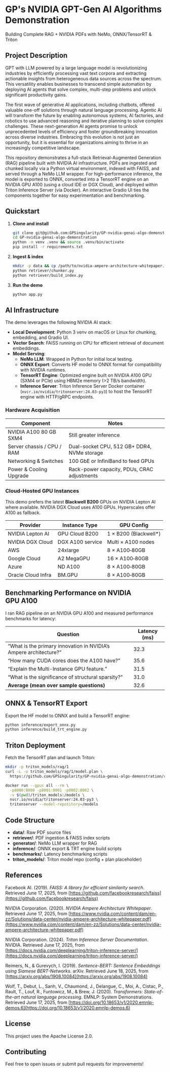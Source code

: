 # GP's NVIDIA GPT-Gen AI Algorithms Demonstration

Building Complete RAG + NVIDIA PDFs with NeMo, ONNX/TensorRT & Triton

## Project Description

GPT with LLM powered by a large language model is revolutionizing industries by efficiently processing vast text corpora and extracting actionable insights from heterogeneous data sources across the spectrum. This versatility enables businesses to transcend simple automation by deploying AI agents that solve complex, multi-step problems and unlock significant productivity gains.

The first wave of generative AI applications, including chatbots, offered valuable one-off solutions through natural language processing. Agentic AI will transform the future by enabling autonomous systems, AI factories, and robotics to use advanced reasoning and iterative planning to solve complex challenges. These next-generation AI agents promise to unlock unprecedented levels of efficiency and foster groundbreaking innovation across diverse industries. Embracing this evolution is not just an opportunity, but it is essential for organizations aiming to thrive in an increasingly competitive landscape.

This repository demonstrates a full-stack Retrieval-Augmented Generation (RAG) pipeline built with NVIDIA AI infrastructure. PDFs are ingested and chunked locally via a Python virtual environment, indexed with FAISS, and served through a NeMo LLM wrapper. For high-performance inference, the model is exported to ONNX, converted into a TensorRT engine on an NVIDIA GPU A100 (using a cloud IDE or DGX Cloud), and deployed within Triton Inference Server (via Docker). An interactive Gradio UI ties the components together for easy experimentation and benchmarking.

## Quickstart

1. **Clone and install**

   ```bash
   git clone git@github.com:GPSingularity/GP-nvidia-genai-algo-demonstration.git
   cd GP-nvidia-genai-algo-demonstration
   python -m venv .venv && source .venv/bin/activate
   pip install -r requirements.txt
   ```

2. **Ingest & index**

   ```bash
   mkdir -p data && cp /path/to/nvidia-ampere-architecture-whitepaper.pdf data/
   python retriever/chunker.py
   python retriever/build_index.py
   ```

3. **Run the demo**

   ```bash
   python app.py
   ```

## AI Infrastructure

The demo leverages the following NVIDIA AI stack:

- **Local Development**: Python 3 venv on macOS or Linux for chunking, embedding, and Gradio UI.
- **Vector Search**: FAISS running on CPU for efficient retrieval of document embeddings.
- **Model Serving**:
  - **NeMo LLM**: Wrapped in Python for initial local testing.
  - **ONNX Export**: Converts HF model to ONNX format for compatibility with NVIDIA runtimes.
  - **TensorRT Engine**: Optimized engine built on NVIDIA A100 GPU (SXM4 or PCIe) using HBM2e memory (>2 TB/s bandwidth).
  - **Inference Server**: Triton Inference Server Docker container (`nvcr.io/nvidia/tritonserver:24.03-py3`) to host the TensorRT engine with HTTP/gRPC endpoints.

### Hardware Acquisition

| Component                  | Notes                                       |
| -------------------------- | ------------------------------------------- |
| NVIDIA A100 80 GB SXM4     | Still greater inference   |
| Server chassis / CPU / RAM | Dual-socket CPU, 512 GB+ DDR4, NVMe storage |
| Networking & Switches      | 100 GbE or InfiniBand to feed GPUs          |
| Power & Cooling Upgrade    | Rack-power capacity, PDUs, CRAC adjustments |

### Cloud-Hosted GPU Instances 

This demo prefers the latest **Blackwell B200** GPUs on NVIDIA Lepton AI where available. NVIDIA DGX Cloud uses A100 GPUs. Hyperscales offer A100 as fallback.

| Provider           | Instance Type    | GPU Config             |
| ----------------   | ---------------- | ---------------------- |
| NVIDIA Lepton AI   | GPU Cloud B200   | 1 × B200 (Blackwell\*) |
| NVIDIA DGX Cloud   | DGX A100 service | Multi × A100 nodes     |
| AWS                | 24xlarge         | 8 × A100‑80GB          |
| Google Cloud       | A2 MegaGPU       | 16 × A100‑80GB         |
| Azure              | ND A100          | 8 × A100‑80GB          |
| Oracle Cloud Infra | BM.GPU           | 8 × A100‑80GB          |

## Benchmarking Performance on NVIDIA GPU A100

I ran RAG pipeline on an NVIDIA GPU A100 and measured performance benchmarks for latency:

| Question                                                          | Latency (ms) |
| ----------------------------------------------------------------- | ------------ |
| “What is the primary innovation in NVIDIA’s Ampere architecture?” | 32.3         |
| “How many CUDA cores does the A100 have?”                         | 35.6         |
| “Explain the Multi-Instance GPU feature.”                         | 31.5         |
| “What is the significance of structural sparsity?”                | 31.0         |
| **Average (mean over sample questions)**                          | 32.6         |

## ONNX & TensorRT Export

Export the HF model to ONNX and build a TensorRT engine:

```bash
python inference/export_onnx.py
python inference/build_trt_engine.py
```

## Triton Deployment

Fetch the TensorRT plan and launch Triton:

```bash
mkdir -p triton_models/rag/1
curl -L -o triton_models/rag/1/model.plan \
  https://github.com/GPSingularity/GP-nvidia-genai-algo-demonstration/releases/download/v1.0/model.plan

docker run --gpus all --rm \
  -p8000:8000 -p8001:8001 -p8002:8002 \
  -v $(pwd)/triton_models:/models \
  nvcr.io/nvidia/tritonserver:24.03-py3 \
  tritonserver --model-repository=/models
```

## Code Structure

- **data/**: Raw PDF source files
- **retriever/**: PDF ingestion & FAISS index scripts
- **generator/**: NeMo LLM wrapper for RAG
- **inference/**: ONNX export & TRT engine build scripts
- **benchmarks/**: Latency benchmarking scripts
- **triton\_models/**: Triton model repo (config + plan placeholder)

## References

Facebook AI. (2019). *FAISS: A library for efficient similarity search*. Retrieved June 17, 2025, from [https://github.com/facebookresearch/faiss](https://github.com/facebookresearch/faiss)

NVIDIA Corporation. (2020). *NVIDIA Ampere Architecture Whitepaper*. Retrieved June 17, 2025, from [https://www.nvidia.com/content/dam/en-zz/Solutions/data-center/nvidia-ampere-architecture-whitepaper.pdf](https://www.nvidia.com/content/dam/en-zz/Solutions/data-center/nvidia-ampere-architecture-whitepaper.pdf)

NVIDIA Corporation. (2024). *Triton Inference Server Documentation*. NVIDIA. Retrieved June 17, 2025, from [https://docs.nvidia.com/deeplearning/triton-inference-server/](https://docs.nvidia.com/deeplearning/triton-inference-server/)

Reimers, N., & Gurevych, I. (2019). *Sentence-BERT: Sentence Embeddings using Siamese BERT-Networks*. arXiv. Retrieved June 18, 2025, from [https://arxiv.org/abs/1908.10084](https://arxiv.org/abs/1908.10084)

Wolf, T., Debut, L., Sanh, V., Chaumond, J., Delangue, C., Moi, A., Cistac, P., Rault, T., Louf, R., Funtowicz, M., & Brew, J. (2020). *Transformers: State-of-the-art natural language processing*. EMNLP: System Demonstrations. Retrieved June 17, 2025, from [https://doi.org/10.18653/v1/2020.emnlp-demos.6](https://doi.org/10.18653/v1/2020.emnlp-demos.6)

## License

This project uses the Apache License 2.0.

## Contributing

Feel free to open issues or submit pull requests for improvements!


